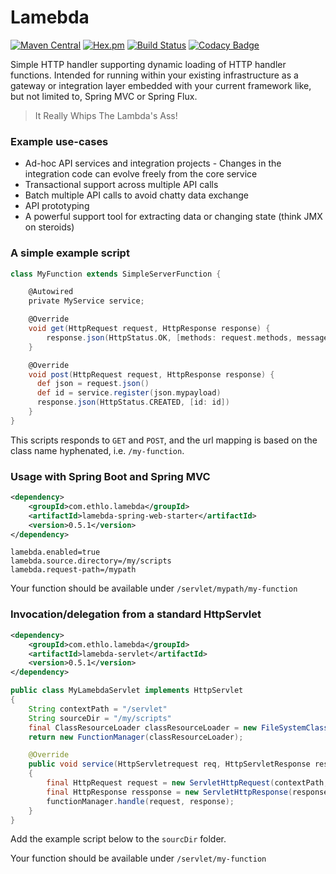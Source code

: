 # Lamebda
[![Maven Central](https://img.shields.io/maven-central/v/com.ethlo.lamebda/lamebda.svg?label=Maven%20Central)](https://search.maven.org/search?q=g:%22com.ethlo.lamebda%22)
[![Hex.pm](https://img.shields.io/hexpm/l/plug.svg)](LICENSE)
[![Build Status](https://travis-ci.org/ethlo/lamebda.svg?branch=master)](https://travis-ci.org/ethlo/lamebda)
[![Codacy Badge](https://api.codacy.com/project/badge/Grade/598913bc1fe9405c82be73d9a4f105c8)](https://www.codacy.com/app/ethlo/lamebda?utm_source=github.com&amp;utm_medium=referral&amp;utm_content=ethlo/lamebda&amp;utm_campaign=Badge_Grade)

Simple HTTP handler supporting dynamic loading of HTTP handler functions. Intended for running within your existing infrastructure as a gateway or integration layer embedded with your current framework like, but not limited to, Spring MVC or Spring Flux.

> It Really Whips The Lambda's Ass!

### Example use-cases

* Ad-hoc API services and integration projects - Changes in the integration code can evolve freely from the core service
* Transactional support across multiple API calls
* Batch multiple API calls to avoid chatty data exchange
* API prototyping
* A powerful support tool for extracting data or changing state (think JMX on steroids)

### A simple example script
```groovy
class MyFunction extends SimpleServerFunction {

    @Autowired
    private MyService service;

    @Override
    void get(HttpRequest request, HttpResponse response) {
        response.json(HttpStatus.OK, [methods: request.methods, message:'Hello world'])
    }

    @Override
    void post(HttpRequest request, HttpResponse response) {
      def json = request.json()
      def id = service.register(json.mypayload)
      response.json(HttpStatus.CREATED, [id: id])
    }
}
```

This scripts responds to `GET` and `POST`, and the url mapping is based on the class name hyphenated, i.e. `/my-function`.

### Usage with Spring Boot and Spring MVC

```xml
<dependency>
    <groupId>com.ethlo.lamebda</groupId>
    <artifactId>lamebda-spring-web-starter</artifactId>
    <version>0.5.1</version>
</dependency>
```

```properties
lamebda.enabled=true
lamebda.source.directory=/my/scripts
lamebda.request-path=/mypath
```

Your function should be available under `/servlet/mypath/my-function`

### Invocation/delegation from a standard HttpServlet

```xml
<dependency>
    <groupId>com.ethlo.lamebda</groupId>
    <artifactId>lamebda-servlet</artifactId>
    <version>0.5.1</version>
</dependency>
```

```java
public class MyLamebdaServlet implements HttpServlet
{
    String contextPath = "/servlet"
    String sourceDir = "/my/scripts"
    final ClassResourceLoader classResourceLoader = new FileSystemClassResourceLoader(f->f, sourceDir);
    return new FunctionManager(classResourceLoader);

    @Override
    public void service(HttpServletrequest req, HttpServletResponse res)
    {
        final HttpRequest request = new ServletHttpRequest(contextPath, request);
        final HttpResponse ressponse = new ServletHttpResponse(response);
        functionManager.handle(request, response);
    }
}
```

Add the example script below to the `sourcDir` folder.

Your function should be available under `/servlet/my-function`
